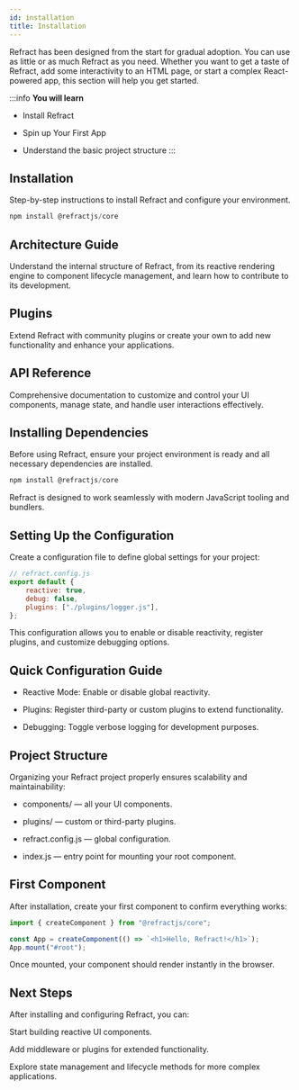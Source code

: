 ```yaml
---
id: installation
title: Installation
---
```


Refract has been designed from the start for gradual adoption. You can use as little or as much Refract as you need. Whether you want to get a taste of Refract, add some interactivity to an HTML page, or start a complex React-powered app, this section will help you get started.

:::info
**You will learn**

- Install Refract

- Spin up Your First App

- Understand the basic project structure
  :::

## Installation

Step-by-step instructions to install Refract and configure your environment.

```js
npm install @refractjs/core
```

## Architecture Guide

Understand the internal structure of Refract, from its reactive rendering engine to component lifecycle management, and learn how to contribute to its development.

## Plugins

Extend Refract with community plugins or create your own to add new functionality and enhance your applications.

## API Reference

Comprehensive documentation to customize and control your UI components, manage state, and handle user interactions effectively.

## Installing Dependencies

Before using Refract, ensure your project environment is ready and all necessary dependencies are installed.

```js
npm install @refractjs/core
```

Refract is designed to work seamlessly with modern JavaScript tooling and bundlers.

## Setting Up the Configuration

Create a configuration file to define global settings for your project:

```js
// refract.config.js
export default {
	reactive: true,
	debug: false,
	plugins: ["./plugins/logger.js"],
};
```

This configuration allows you to enable or disable reactivity, register plugins, and customize debugging options.

## Quick Configuration Guide

- Reactive Mode: Enable or disable global reactivity.

- Plugins: Register third-party or custom plugins to extend functionality.

- Debugging: Toggle verbose logging for development purposes.

## Project Structure

Organizing your Refract project properly ensures scalability and maintainability:

- components/ — all your UI components.

- plugins/ — custom or third-party plugins.

- refract.config.js — global configuration.

- index.js — entry point for mounting your root component.

## First Component

After installation, create your first component to confirm everything works:

```js
import { createComponent } from "@refractjs/core";

const App = createComponent(() => `<h1>Hello, Refract!</h1>`);
App.mount("#root");
```

Once mounted, your component should render instantly in the browser.

## Next Steps

After installing and configuring Refract, you can:

Start building reactive UI components.

Add middleware or plugins for extended functionality.

Explore state management and lifecycle methods for more complex applications.
